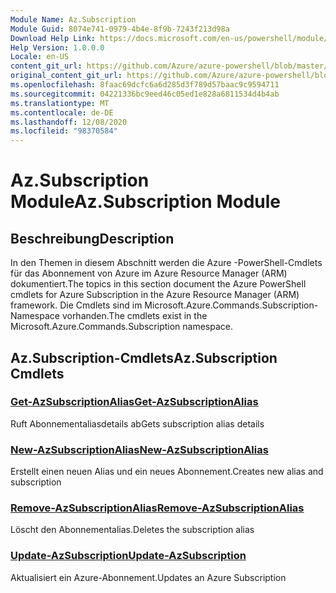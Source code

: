 ```yaml
---
Module Name: Az.Subscription
Module Guid: 8074e741-0979-4b4e-8f9b-7243f213d98a
Download Help Link: https://docs.microsoft.com/en-us/powershell/module/az.subscription
Help Version: 1.0.0.0
Locale: en-US
content_git_url: https://github.com/Azure/azure-powershell/blob/master/src/Subscription/Subscription/help/Az.Subscription.md
original_content_git_url: https://github.com/Azure/azure-powershell/blob/master/src/Subscription/Subscription/help/Az.Subscription.md
ms.openlocfilehash: 8faac69dcfc6a6d285d3f789d57baac9c9594711
ms.sourcegitcommit: 04221336bc9eed46c05ed1e828a6811534d4b4ab
ms.translationtype: MT
ms.contentlocale: de-DE
ms.lasthandoff: 12/08/2020
ms.locfileid: "98370584"
---
```

# <span data-ttu-id="64d9c-101">Az.Subscription Module</span><span class="sxs-lookup"><span data-stu-id="64d9c-101">Az.Subscription Module</span></span>
## <span data-ttu-id="64d9c-102">Beschreibung</span><span class="sxs-lookup"><span data-stu-id="64d9c-102">Description</span></span>
<span data-ttu-id="64d9c-103">In den Themen in diesem Abschnitt werden die Azure -PowerShell-Cmdlets für das Abonnement von Azure im Azure Resource Manager (ARM) dokumentiert.</span><span class="sxs-lookup"><span data-stu-id="64d9c-103">The topics in this section document the Azure PowerShell cmdlets for Azure Subscription in the Azure Resource Manager (ARM) framework.</span></span> <span data-ttu-id="64d9c-104">Die Cmdlets sind im Microsoft.Azure.Commands.Subscription-Namespace vorhanden.</span><span class="sxs-lookup"><span data-stu-id="64d9c-104">The cmdlets exist in the Microsoft.Azure.Commands.Subscription namespace.</span></span>

## <span data-ttu-id="64d9c-105">Az.Subscription-Cmdlets</span><span class="sxs-lookup"><span data-stu-id="64d9c-105">Az.Subscription Cmdlets</span></span>
### [<span data-ttu-id="64d9c-106">Get-AzSubscriptionAlias</span><span class="sxs-lookup"><span data-stu-id="64d9c-106">Get-AzSubscriptionAlias</span></span>](Get-AzSubscriptionAlias.md)
<span data-ttu-id="64d9c-107">Ruft Abonnementaliasdetails ab</span><span class="sxs-lookup"><span data-stu-id="64d9c-107">Gets subscription alias details</span></span>

### [<span data-ttu-id="64d9c-108">New-AzSubscriptionAlias</span><span class="sxs-lookup"><span data-stu-id="64d9c-108">New-AzSubscriptionAlias</span></span>](New-AzSubscriptionAlias.md)
<span data-ttu-id="64d9c-109">Erstellt einen neuen Alias und ein neues Abonnement.</span><span class="sxs-lookup"><span data-stu-id="64d9c-109">Creates new alias and subscription</span></span>

### [<span data-ttu-id="64d9c-110">Remove-AzSubscriptionAlias</span><span class="sxs-lookup"><span data-stu-id="64d9c-110">Remove-AzSubscriptionAlias</span></span>](Remove-AzSubscriptionAlias.md)
<span data-ttu-id="64d9c-111">Löscht den Abonnementalias.</span><span class="sxs-lookup"><span data-stu-id="64d9c-111">Deletes the subscription alias</span></span>

### [<span data-ttu-id="64d9c-112">Update-AzSubscription</span><span class="sxs-lookup"><span data-stu-id="64d9c-112">Update-AzSubscription</span></span>](Update-AzSubscription.md)
<span data-ttu-id="64d9c-113">Aktualisiert ein Azure-Abonnement.</span><span class="sxs-lookup"><span data-stu-id="64d9c-113">Updates an Azure Subscription</span></span>

